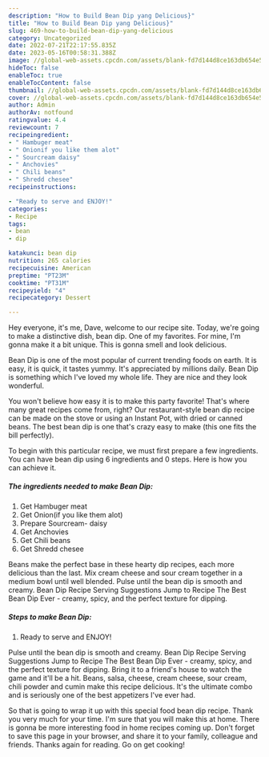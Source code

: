 ```yaml
---
description: "How to Build Bean Dip yang Delicious}"
title: "How to Build Bean Dip yang Delicious}"
slug: 469-how-to-build-bean-dip-yang-delicious
category: Uncategorized
date: 2022-07-21T22:17:55.835Z
date: 2023-05-16T00:58:31.388Z
image: //global-web-assets.cpcdn.com/assets/blank-fd7d144d8ce163db654e5a02c40b08a2775adb7897d16e4062681dc7e1b2800f.png
hideToc: false
enableToc: true
enableTocContent: false
thumbnail: //global-web-assets.cpcdn.com/assets/blank-fd7d144d8ce163db654e5a02c40b08a2775adb7897d16e4062681dc7e1b2800f.png
cover: //global-web-assets.cpcdn.com/assets/blank-fd7d144d8ce163db654e5a02c40b08a2775adb7897d16e4062681dc7e1b2800f.png
author: Admin
authorAv: notfound
ratingvalue: 4.4
reviewcount: 7
recipeingredient:
- " Hambuger meat"
- " Onionif you like them alot"
- " Sourcream daisy"
- " Anchovies"
- " Chili beans"
- " Shredd chesee"
recipeinstructions:

- "Ready to serve and ENJOY!"
categories:
- Recipe
tags:
- bean
- dip

katakunci: bean dip 
nutrition: 265 calories
recipecuisine: American
preptime: "PT23M"
cooktime: "PT31M"
recipeyield: "4"
recipecategory: Dessert

---
```



Hey everyone, it's me, Dave, welcome to our recipe site. Today, we're going to make a distinctive dish, bean dip. One of my favorites. For mine, I'm gonna make it a bit unique. This is gonna smell and look delicious.

Bean Dip is one of the most popular of current trending foods on earth. It is easy, it is quick, it tastes yummy. It's appreciated by millions daily. Bean Dip is something which I've loved my whole life. They are nice and they look wonderful.

You won&#39;t believe how easy it is to make this party favorite! That&#39;s where many great recipes come from, right? Our restaurant-style bean dip recipe can be made on the stove or using an Instant Pot, with dried or canned beans. The best bean dip is one that&#39;s crazy easy to make (this one fits the bill perfectly).


To begin with this particular recipe, we must first prepare a few ingredients. You can have bean dip using 6 ingredients and 0 steps. Here is how you can achieve it.

<!--inarticleads1-->

##### The ingredients needed to make Bean Dip:

1. Get  Hambuger meat
1. Get  Onion(if you like them alot)
1. Prepare  Sourcream- daisy
1. Get  Anchovies
1. Get  Chili beans
1. Get  Shredd chesee


Beans make the perfect base in these hearty dip recipes, each more delicious than the last. Mix cream cheese and sour cream together in a medium bowl until well blended. Pulse until the bean dip is smooth and creamy. Bean Dip Recipe Serving Suggestions Jump to Recipe The Best Bean Dip Ever - creamy, spicy, and the perfect texture for dipping. 

<!--inarticleads2-->

##### Steps to make Bean Dip:


1. Ready to serve and ENJOY!

Pulse until the bean dip is smooth and creamy. Bean Dip Recipe Serving Suggestions Jump to Recipe The Best Bean Dip Ever - creamy, spicy, and the perfect texture for dipping. Bring it to a friend&#39;s house to watch the game and it&#39;ll be a hit. Beans, salsa, cheese, cream cheese, sour cream, chili powder and cumin make this recipe delicious. It&#39;s the ultimate combo and is seriously one of the best appetizers I&#39;ve ever had. 

So that is going to wrap it up with this special food bean dip recipe. Thank you very much for your time. I'm sure that you will make this at home. There is gonna be more interesting food in home recipes coming up. Don't forget to save this page in your browser, and share it to your family, colleague and friends. Thanks again for reading. Go on get cooking!
